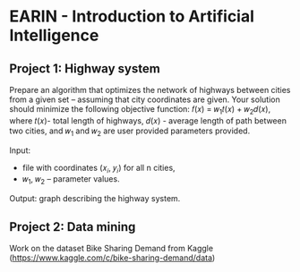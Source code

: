 # EARIN - Introduction to Artificial Intelligence
 
## Project 1: Highway system
Prepare an algorithm that optimizes the network of highways between cities from a given set – assuming that city coordinates are given. Your solution should minimize the following objective function: 𝑓(𝑥) = 𝑤<sub>1</sub>𝑡(𝑥) + 𝑤<sub>2</sub>𝑑(𝑥), where 𝑡(𝑥)- total length of highways, 𝑑(𝑥) - average length of path between two cities, and 𝑤<sub>1</sub> and 𝑤<sub>2</sub> are user provided parameters provided. 
 
Input:
- file with coordinates (𝑥<sub>𝑖</sub>, 𝑦<sub>𝑖</sub>) for all n cities,
- 𝑤<sub>1</sub>, 𝑤<sub>2</sub> – parameter values.

Output: graph describing the highway system.

## Project 2: Data mining
Work on the dataset Bike Sharing Demand from Kaggle (https://www.kaggle.com/c/bike-sharing-demand/data)
